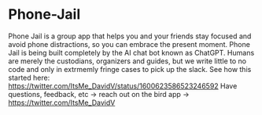 # Phone-Jail

Phone Jail is a group app that helps you and your friends stay focused and avoid phone distractions, so you can embrace the present moment.
Phone Jail is being built completely by the AI chat bot known as ChatGPT. Humans are merely the custodians, organizers and guides, but we write little to no code and only in extrmemly fringe cases to pick up the slack.
See how this started here:
https://twitter.com/ItsMe_DavidV/status/1600623586523246592
Have questions, feedback, etc -> reach out on the bird app -> https://twitter.com/ItsMe_DavidV
